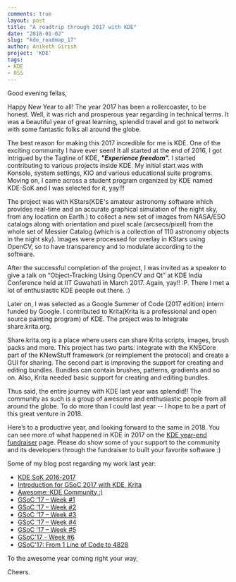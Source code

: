```yaml
---
comments: true
layout: post
title: "A roadtrip through 2017 with KDE"
date: "2018-01-02"
slug: "kde_roadmap_17"
author: Aniketh Girish
project: 'KDE'
tags:
- KDE
- OSS
---
```


Good evening fellas,

Happy New Year to all! The year 2017 has been a rollercoaster, to be honest. Well, it was rich and prosperous year regarding in technical terms. It was a beautiful year of great learning, splendid travel and got to network with some fantastic folks all around the globe.

The best reason for making this 2017 incredible for me is KDE. One of the exciting community I have ever seen! It all started at the end of 2016, I got intrigued by the Tagline of KDE, _**"Experience freedom".**_ I started contributing to various projects inside KDE. My initial start was with Konsole, system settings, KIO and various educational suite programs. Moving on, I came across a student program organized by KDE named KDE-SoK and I was selected for it, yay!!!

The project was with KStars(KDE's amateur astronomy software which provides real-time and an accurate graphical simulation of the night sky, from any location on Earth.) to collect a new set of images from NASA/ESO catalogs along with orientation and pixel scale (arcsecs/pixel) from the whole set of Messier Catalog (which is a collection of 110 astronomy objects in the night sky). Images were processed for overlay in KStars using OpenCV, so to have transparency and to modulate according to the software.

After the successful completion of the project, I was invited as a speaker to give a talk on “Object-Tracking Using OpenCV and Qt” at KDE India Conference held at IIT Guwahati in March 2017. Again, yay!! :P. There I met a lot of enthusiastic KDE people out there. :)

Later on, I was selected as a Google Summer of Code (2017 edition) intern funded by Google. I contributed to  Krita(Krita is a professional and open source painting program) of KDE. The project was to Integrate share.krita.org. 

Share.krita.org is a place where users can share Krita scripts, images, brush packs and more. This project has two parts: integrate with the KNSCore part of the KNewStuff framework (or reimplement the protocol) and create a GUI for sharing. The second part is improving the support for creating and editing bundles. Bundles can contain brushes, patterns, gradients and so on. Also, Krita needed basic support for creating and editing bundles.

Thus said, the entire journey with KDE last year was splendid!! The community as such is a group of awesome and enthusiastic people from all around the globe. To do more than I could last year -- I hope to be a part of this great venture in 2018.

Here’s to a productive year, and looking forward to the same in 2018. You can see more of what happened in KDE in 2017 on the [KDE year-end fundraiser](https://www.kde.org/fundraisers/yearend2017/) page. Please do show some of your support to the community and its developers through the fundraiser to built your favorite software :)

Some of my blog post regarding my work last year:

- [KDE SoK 2016-2017](https://anikethgirish.wordpress.com/2017/05/13/kde-sok-2016-201/)
- [Introduction for GSoC 2017 with KDE, Krita](https://anikethgirish.wordpress.com/2017/05/15/introduction-for-gsoc-2017-with-kde-krita/)
- [Awesome::KDE Community :)](https://anikethgirish.wordpress.com/2017/05/15/awesomekde-community/)
- [GSoC ’17 – Week #1](https://anikethgirish.wordpress.com/2017/06/10/gsoc-17-week-1/)
- [GSoC ’17 – Week #2](https://anikethgirish.wordpress.com/2017/06/23/gsoc17-week-2/)
- [GSoC ’17 – Week #3](https://anikethgirish.wordpress.com/2017/07/03/gsoc17-week-3/)
- [GSoC ’17 – Week #4](https://anikethgirish.wordpress.com/2017/07/14/gsoc17-week-4/)
- [GSoC ’17 – Week #5](https://anikethgirish.wordpress.com/2017/07/23/gsoc17-week-5/)
- [GSoC'17 - Week #6](https://anikethgirish.wordpress.com/2017/07/30/gsoc17-week-6/)
- [GSoC'17: From 1 Line of Code to 4828](https://anikethgirish.wordpress.com/2017/09/10/gsoc17-from-1-line-of-code-to-4828/)

To the awesome year coming right your way,

Cheers.